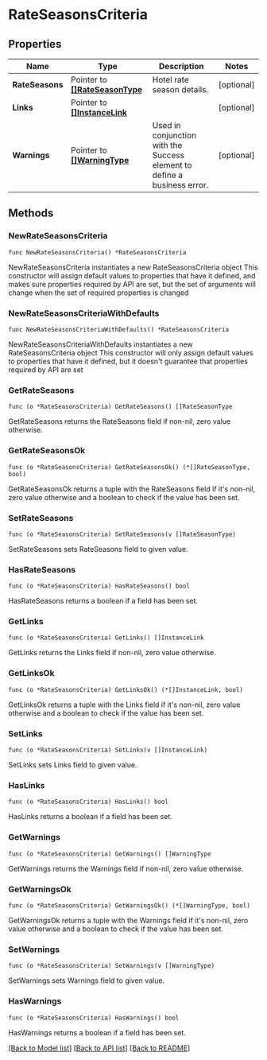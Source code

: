 # RateSeasonsCriteria

## Properties

Name | Type | Description | Notes
------------ | ------------- | ------------- | -------------
**RateSeasons** | Pointer to [**[]RateSeasonType**](RateSeasonType.md) | Hotel rate season details. | [optional] 
**Links** | Pointer to [**[]InstanceLink**](InstanceLink.md) |  | [optional] 
**Warnings** | Pointer to [**[]WarningType**](WarningType.md) | Used in conjunction with the Success element to define a business error. | [optional] 

## Methods

### NewRateSeasonsCriteria

`func NewRateSeasonsCriteria() *RateSeasonsCriteria`

NewRateSeasonsCriteria instantiates a new RateSeasonsCriteria object
This constructor will assign default values to properties that have it defined,
and makes sure properties required by API are set, but the set of arguments
will change when the set of required properties is changed

### NewRateSeasonsCriteriaWithDefaults

`func NewRateSeasonsCriteriaWithDefaults() *RateSeasonsCriteria`

NewRateSeasonsCriteriaWithDefaults instantiates a new RateSeasonsCriteria object
This constructor will only assign default values to properties that have it defined,
but it doesn't guarantee that properties required by API are set

### GetRateSeasons

`func (o *RateSeasonsCriteria) GetRateSeasons() []RateSeasonType`

GetRateSeasons returns the RateSeasons field if non-nil, zero value otherwise.

### GetRateSeasonsOk

`func (o *RateSeasonsCriteria) GetRateSeasonsOk() (*[]RateSeasonType, bool)`

GetRateSeasonsOk returns a tuple with the RateSeasons field if it's non-nil, zero value otherwise
and a boolean to check if the value has been set.

### SetRateSeasons

`func (o *RateSeasonsCriteria) SetRateSeasons(v []RateSeasonType)`

SetRateSeasons sets RateSeasons field to given value.

### HasRateSeasons

`func (o *RateSeasonsCriteria) HasRateSeasons() bool`

HasRateSeasons returns a boolean if a field has been set.

### GetLinks

`func (o *RateSeasonsCriteria) GetLinks() []InstanceLink`

GetLinks returns the Links field if non-nil, zero value otherwise.

### GetLinksOk

`func (o *RateSeasonsCriteria) GetLinksOk() (*[]InstanceLink, bool)`

GetLinksOk returns a tuple with the Links field if it's non-nil, zero value otherwise
and a boolean to check if the value has been set.

### SetLinks

`func (o *RateSeasonsCriteria) SetLinks(v []InstanceLink)`

SetLinks sets Links field to given value.

### HasLinks

`func (o *RateSeasonsCriteria) HasLinks() bool`

HasLinks returns a boolean if a field has been set.

### GetWarnings

`func (o *RateSeasonsCriteria) GetWarnings() []WarningType`

GetWarnings returns the Warnings field if non-nil, zero value otherwise.

### GetWarningsOk

`func (o *RateSeasonsCriteria) GetWarningsOk() (*[]WarningType, bool)`

GetWarningsOk returns a tuple with the Warnings field if it's non-nil, zero value otherwise
and a boolean to check if the value has been set.

### SetWarnings

`func (o *RateSeasonsCriteria) SetWarnings(v []WarningType)`

SetWarnings sets Warnings field to given value.

### HasWarnings

`func (o *RateSeasonsCriteria) HasWarnings() bool`

HasWarnings returns a boolean if a field has been set.


[[Back to Model list]](../README.md#documentation-for-models) [[Back to API list]](../README.md#documentation-for-api-endpoints) [[Back to README]](../README.md)


